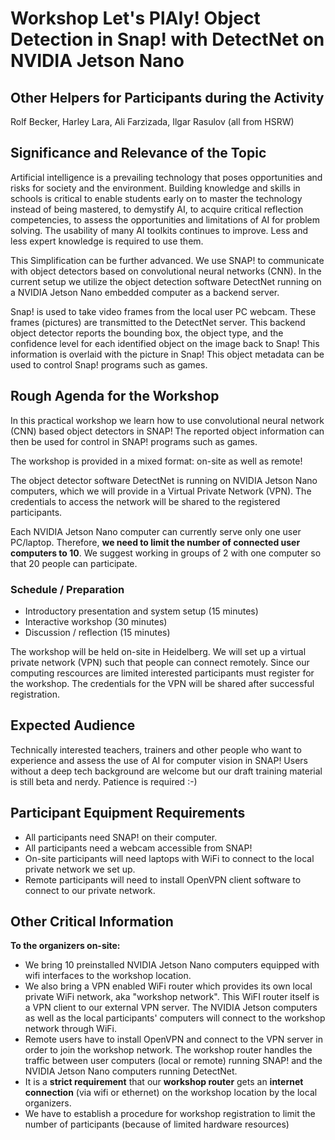 # Workshop Let's PlAIy! Object Detection in Snap! with DetectNet on NVIDIA Jetson Nano

## Other Helpers for Participants during the Activity
Rolf Becker, Harley Lara, Ali Farzizada, Ilgar Rasulov (all from HSRW)

## Significance and Relevance of the Topic

Artificial intelligence is a prevailing technology that poses opportunities and risks for society and the environment. Building knowledge and skills in schools is critical to enable students early on to master the technology instead of being mastered, to demystify AI, to acquire critical reflection competencies, to assess the opportunities and limitations of AI for problem solving.
The usability of many AI toolkits continues to improve. Less and less expert knowledge is required to use them. 

This Simplification can be further advanced. We use SNAP! to communicate with object detectors based on convolutional neural networks (CNN). In the current setup we utilize the object detection software DetectNet running on a NVIDIA Jetson Nano embedded computer as a backend server.

Snap! is used to take video frames from the local user PC webcam. These frames (pictures) are transmitted to the DetectNet server. This backend object detector reports the bounding box, the object type, and the confidence level for each identified object on the image back to Snap! This information is overlaid with the picture in Snap! This object metadata can be used to control Snap! programs such as games.


## Rough Agenda for the Workshop

In this practical workshop we learn how to use convolutional neural network (CNN) based object detectors in SNAP! The reported object information can then be used for control in SNAP! programs such as games. 

The workshop is provided in a mixed format: on-site as well as remote! 

The object detector software DetectNet is running on NVIDIA Jetson Nano computers, which we will provide in a Virtual Private Network (VPN). The credentials to access the network will be shared to the registered participants.

Each NVIDIA Jetson Nano computer can currently serve only one user PC/laptop. Therefore, **we need to limit the number of connected user computers to 10**. We suggest working in groups of 2 with one computer so that 20 people can participate. 

### Schedule / Preparation

* Introductory presentation and system setup (15 minutes)
* Interactive workshop (30 minutes)
* Discussion / reflection (15 minutes)

The workshop will be held on-site in Heidelberg. We will set up a virtual private network (VPN) such that people can connect remotely. Since our computing rescources are limited interested participants must register for the workshop. The credentials for the VPN will be shared after successful registration.

## Expected Audience

Technically interested teachers, trainers and other people who want to experience and assess the use of AI for computer vision in SNAP! Users without a deep tech background are welcome but our draft training material is still beta and nerdy. Patience is required :-)

## Participant Equipment Requirements

* All participants need SNAP! on their computer.
* All participants need a webcam accessible from SNAP!
* On-site participants will need laptops with WiFi to connect to the local private network we set up.
* Remote participants will need to install OpenVPN client software to connect to our private network.

## Other Critical Information

**To the organizers on-site:**
- We bring 10 preinstalled NVIDIA Jetson Nano computers equipped with wifi interfaces to the workshop location. 
- We also bring a VPN enabled WiFi router which provides its own local private WiFi network, aka "workshop network". This WiFI router itself is a VPN client to our external VPN server. The NVIDIA Jetson computers as well as the local participants' computers will connect to the workshop network through WiFi. 
- Remote users have to install OpenVPN and connect to the VPN server in order to join the workshop network. The workshop router handles the traffic between user computers (local or remote) running SNAP! and the NVIDIA Jetson Nano computers running DetectNet. 
- It is a **strict requirement** that our **workshop router** gets an **internet connection** (via wifi or ethernet) on the workshop location by the local organizers.
- We have to establish a procedure for workshop registration to limit the number of participants (because of limited hardware resources)

